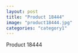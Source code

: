 ```yaml
---
layout: post
title: "Product 18444"
image: "product18444.jpg"
categories: "category1"
---
```

Product 18444

